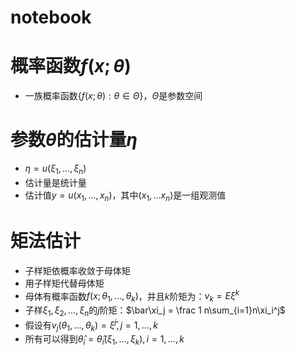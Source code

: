 # notebook
# 概率函数$f(x;\theta)$
* 一族概率函数$\{f(x;\theta):\theta\in\Theta\}$，$\Theta$是参数空间
# 参数$\theta$的估计量$\eta$
* $\eta = u(\xi_1,...,\xi_n)$
* 估计量是统计量
* 估计值$y = u(x_1,...,x_n)$，其中$(x_1,...x_n)$是一组观测值
# 矩法估计
* 子样矩依概率收敛于母体矩
* 用子样矩代替母体矩
* 母体有概率函数$f(x;\theta_1,...,\theta_k)$，并且$k$阶矩为：$v_k=E\xi^k$
* 子样$\xi_1,\xi_2,...,\xi_n$的$j$阶矩：$\bar\xi_j = \frac 1 n\sum_{i=1}n\xi_i^j$
* 假设有$v_j(\theta_1,...,\theta_k)=\bar \xi^j,j = 1,...,k$
* 所有可以得到$\hat\theta_i=\hat\theta_i(\xi_1,...,\xi_k), i=1,...,k$
